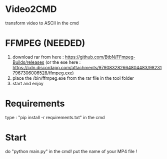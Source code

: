 # Video2CMD
transform video to ASCII in the cmd

# FFMPEG (NEEDED)

1. download rar from here : https://github.com/BtbN/FFmpeg-Builds/releases (or the exe here : https://cdn.discordapp.com/attachments/979083282664804483/982317967306006528/ffmpeg.exe)
2. place the /bin/ffmpeg.exe from the rar file in the tool folder
3. start and enjoy

# Requirements

type : "pip install -r requirements.txt" in the cmd

# Start

do "python main.py" in the cmd!
put the name of your MP4 file !
